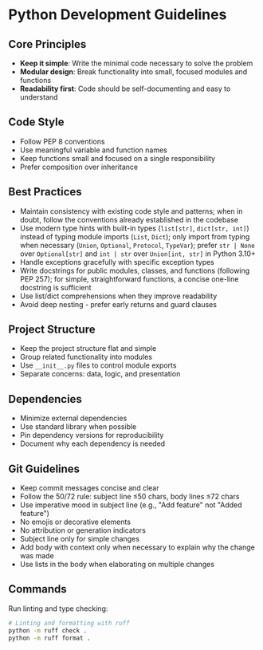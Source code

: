 # Python Development Guidelines

## Core Principles
- **Keep it simple**: Write the minimal code necessary to solve the problem
- **Modular design**: Break functionality into small, focused modules and functions
- **Readability first**: Code should be self-documenting and easy to understand

## Code Style
- Follow PEP 8 conventions
- Use meaningful variable and function names
- Keep functions small and focused on a single responsibility
- Prefer composition over inheritance

## Best Practices
- Maintain consistency with existing code style and patterns; when in doubt, follow the conventions already established in the codebase
- Use modern type hints with built-in types (`list[str]`, `dict[str, int]`) instead of typing module imports (`List`, `Dict`); only import from typing when necessary (`Union`, `Optional`, `Protocol`, `TypeVar`); prefer `str | None` over `Optional[str]` and `int | str` over `Union[int, str]` in Python 3.10+
- Handle exceptions gracefully with specific exception types
- Write docstrings for public modules, classes, and functions (following PEP 257); for simple, straightforward functions, a concise one-line docstring is sufficient
- Use list/dict comprehensions when they improve readability
- Avoid deep nesting - prefer early returns and guard clauses

## Project Structure
- Keep the project structure flat and simple
- Group related functionality into modules
- Use `__init__.py` files to control module exports
- Separate concerns: data, logic, and presentation

## Dependencies
- Minimize external dependencies
- Use standard library when possible
- Pin dependency versions for reproducibility
- Document why each dependency is needed

## Git Guidelines
- Keep commit messages concise and clear
- Follow the 50/72 rule: subject line ≤50 chars, body lines ≤72 chars
- Use imperative mood in subject line (e.g., "Add feature" not "Added feature")
- No emojis or decorative elements
- No attribution or generation indicators
- Subject line only for simple changes
- Add body with context only when necessary to explain why the change was made
- Use lists in the body when elaborating on multiple changes

## Commands
Run linting and type checking:
```bash
# Linting and formatting with ruff
python -m ruff check .
python -m ruff format .
```